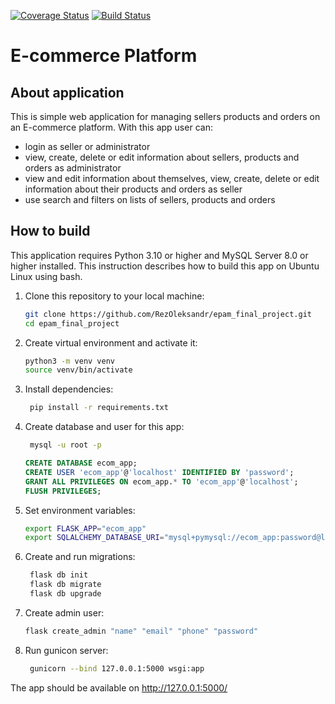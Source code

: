 [![Coverage Status](https://coveralls.io/repos/github/RezOleksandrNLTU/epam_project/badge.svg?branch=main)](https://coveralls.io/github/RezOleksandrNLTU/epam_project?branch=main) [![Build Status](https://app.travis-ci.com/RezOleksandrNLTU/epam_project.svg?branch=main)](https://app.travis-ci.com/RezOleksandrNLTU/epam_project)

# E-commerce Platform

## About application

This is simple web application for managing sellers products and orders on an E-commerce platform. With this app user can:

- login as seller or administrator
- view, create, delete or edit information about sellers, products and orders as administrator
- view and edit information about themselves, view, create, delete or edit information about their products and orders as seller
- use search and filters on lists of sellers, products and orders

## How to build

This application requires Python 3.10 or higher and MySQL Server 8.0 or higher installed. This instruction describes how to build this app on Ubuntu Linux using bash.

1. Clone this repository to your local machine:

   ```bash
   git clone https://github.com/RezOleksandr/epam_final_project.git
   cd epam_final_project
   ```

2. Create virtual environment and activate it:

   ```bash
   python3 -m venv venv
   source venv/bin/activate
   ```

3. Install dependencies:

   ```bash
    pip install -r requirements.txt
   ```

4. Create database and user for this app:

   ```bash
    mysql -u root -p
    ```
    
    ```sql
    CREATE DATABASE ecom_app;
    CREATE USER 'ecom_app'@'localhost' IDENTIFIED BY 'password';
    GRANT ALL PRIVILEGES ON ecom_app.* TO 'ecom_app'@'localhost';
    FLUSH PRIVILEGES;
    ```
        
5. Set environment variables:

   ```bash
   export FLASK_APP="ecom_app"
   export SQLALCHEMY_DATABASE_URI="mysql+pymysql://ecom_app:password@localhost/ecom_app"
   ```
   
6. Create and run migrations:

   ```bash
    flask db init
    flask db migrate
    flask db upgrade
    ```
   
7. Create admin user:

   ```bash
   flask create_admin "name" "email" "phone" "password"
   ```
   
8. Run gunicon server:

   ```bash
    gunicorn --bind 127.0.0.1:5000 wsgi:app


The app should be available on http://127.0.0.1:5000/
   
   
